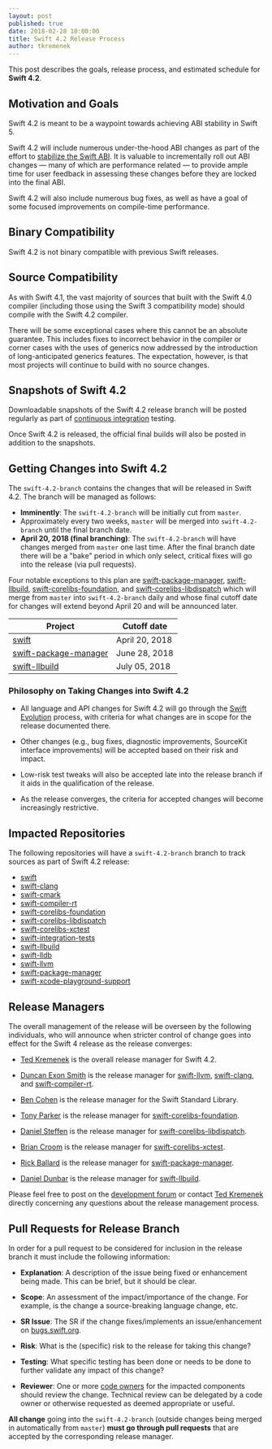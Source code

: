 ```yaml
---
layout: post
published: true
date: 2018-02-28 10:00:00
title: Swift 4.2 Release Process
author: tkremenek
---
```


This post describes the goals, release process, and estimated schedule for
**Swift 4.2**.

## Motivation and Goals

Swift 4.2 is meant to be a waypoint towards achieving ABI stability in Swift
5.

Swift 4.2 will include numerous under-the-hood ABI changes as part of the
effort to [stabilize the Swift ABI]({{site.url}}/abi-stability/).  It is
valuable to incrementally roll out ABI changes — many of which are performance
related — to provide ample time for user feedback in assessing these changes
before they are locked into the final ABI.

Swift 4.2 will also include numerous bug fixes, as well as have a goal of some
focused improvements on compile-time performance.

## Binary Compatibility

Swift 4.2 is not binary compatible with previous Swift releases.

## Source Compatibility

As with Swift 4.1, the vast majority of sources that built with the Swift 4.0
compiler (including those using the Swift 3 compatibility mode) should compile
with the Swift 4.2 compiler.

There will be some exceptional cases where this cannot be an absolute
guarantee.  This includes fixes to incorrect behavior in the compiler or
corner cases with the uses of generics now addressed by the introduction of
long-anticipated generics features.  The expectation, however, is that most
projects will continue to build with no source changes.

## Snapshots of Swift 4.2

Downloadable snapshots of the Swift 4.2 release branch will be posted
regularly as part of [continuous integration](https://ci.swift.org) testing.

Once Swift 4.2 is released, the official final builds will also be posted in
addition to the snapshots.

## Getting Changes into Swift 4.2

The `swift-4.2-branch` contains the changes that will be released in Swift
4.2.  The branch will be managed as follows:

* **Imminently**: The `swift-4.2-branch` will be initially cut from `master`.
* Approximately every two weeks, `master` will be merged into
  `swift-4.2-branch` until the final branch date.
* **April 20, 2018 (final branching)**: The `swift-4.2-branch` will have
  changes merged from `master` one last time.  After the final branch date
  there will be a "bake" period in which only select, critical fixes will go
  into the release (via pull requests).

Four notable exceptions to this plan are [swift-package-manager], [swift-llbuild],
[swift-corelibs-foundation], and [swift-corelibs-libdispatch] which
will merge from `master` into `swift-4.2-branch` daily and whose final cutoff
date for changes will extend beyond April 20 and will be announced later.

| Project  | Cutoff date  |
|---|---|
|  [swift] |  April 20, 2018 |
|  [swift-package-manager] |  June 28, 2018 |
|  [swift-llbuild] |  July 05, 2018 |

### Philosophy on Taking Changes into Swift 4.2

- All language and API changes for Swift 4.2 will go through the [Swift
  Evolution](https://github.com/apple/swift-evolution) process, with criteria
  for what changes are in scope for the release documented there.

- Other changes (e.g., bug fixes, diagnostic improvements, SourceKit interface
  improvements) will be accepted based on their risk and impact.

- Low-risk test tweaks will also be accepted late into the release branch if
  it aids in the qualification of the release.

- As the release converges, the criteria for accepted changes will become
  increasingly restrictive.

## Impacted Repositories

The following repositories will have a `swift-4.2-branch` branch to track
sources as part of Swift 4.2 release:

* [swift]
* [swift-clang]
* [swift-cmark]
* [swift-compiler-rt]
* [swift-corelibs-foundation]
* [swift-corelibs-libdispatch]
* [swift-corelibs-xctest]
* [swift-integration-tests]
* [swift-llbuild]
* [swift-lldb]
* [swift-llvm]
* [swift-package-manager]
* [swift-xcode-playground-support]

## Release Managers

The overall management of the release will be overseen by the following
individuals, who will announce when stricter control of change goes into
effect for the Swift 4 release as the release converges:

- [Ted Kremenek] is the overall release manager for Swift 4.2.

- [Duncan Exon Smith](https://github.com/dexonsmith) is the release manager for
  [swift-llvm], [swift-clang], and [swift-compiler-rt].

- [Ben Cohen](https://github.com/airspeedswift) is the release manager for the
  Swift Standard Library.

- [Tony Parker](https://github.com/parkera) is the release manager for
  [swift-corelibs-foundation].

- [Daniel Steffen](https://github.com/das) is the release manager for
  [swift-corelibs-libdispatch].

- [Brian Croom](https://github.com/briancroom) is the release manager for
  [swift-corelibs-xctest].

- [Rick Ballard](https://github.com/rballard) is the release manager for
  [swift-package-manager].

- [Daniel Dunbar](https://github.com/ddunbar) is the release manager for
  [swift-llbuild].

Please feel free to post on the [development forum](https://forums.swift.org/c/development/compiler)
or contact [Ted Kremenek] directly concerning any questions about the release management
process.

## Pull Requests for Release Branch

In order for a pull request to be considered for inclusion in the release
branch it must include the following information:

- **Explanation**: A description of the issue being fixed or enhancement being
  made.  This can be brief, but it should be clear.

- **Scope**: An assessment of the impact/importance of the change. For
  example, is the change a source-breaking language change, etc.

- **SR Issue**: The SR if the change fixes/implements an issue/enhancement on
  [bugs.swift.org](https://bugs.swift.org).

- **Risk**: What is the (specific) risk to the release for taking this change?

- **Testing**: What specific testing has been done or needs to be done to
  further validate any impact of this change?

- **Reviewer**: One or more [code owners]({{site.url}}/community/#code-owners)
  for the impacted components should review the change. Technical review can
  be delegated by a code owner or otherwise requested as deemed appropriate or
  useful.

**All change** going into the `swift-4.2-branch` (outside changes being merged
in automatically from `master`) **must go through pull requests** that are
accepted by the corresponding release manager.

[Ted Kremenek]: https://github.com/tkremenek
[swift]: https://github.com/apple/swift
[swift-llvm]: https://github.com/apple/swift-llvm
[swift-clang]: https://github.com/apple/swift-clang
[swift-lldb]: https://github.com/apple/swift-lldb
[swift-cmark]: https://github.com/apple/swift-cmark
[swift-llbuild]: https://github.com/apple/swift-llbuild
[swift-compiler-rt]: https://github.com/apple/swift-compiler-rt
[swift-package-manager]: https://github.com/apple/swift-package-manager
[swift-corelibs-foundation]: https://github.com/apple/swift-corelibs-foundation
[swift-corelibs-libdispatch]: https://github.com/apple/swift-corelibs-libdispatch
[swift-xcode-playground-support]: https://github.com/apple/swift-xcode-playground-support
[swift-integration-tests]: https://github.com/apple/swift-integration-tests
[swift-corelibs-xctest]: https://github.com/apple/swift-corelibs-xctest
